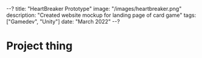 --?
title: "HeartBreaker Prototype"
image: "/images/heartbreaker.png"
description: "Created website mockup for landing page of card game"
tags: ["Gamedev", "Unity"]
date: "March 2022"
--?

# Project thing